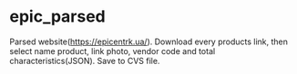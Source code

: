# epic_parsed
Parsed website(https://epicentrk.ua/).
Download every products link, then select name product, link photo, vendor code and total characteristics(JSON).
Save to CVS file.
